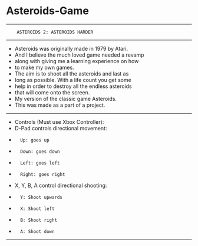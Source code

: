 # Asteroids-Game

---------------------------------------------------------------
		ASTEROIDS 2: ASTEROIDS HARDER		                          
---------------------------------------------------------------
-	Asteroids was originally made in 1979 by Atari.	            
-	And I believe the much loved game needed a revamp           
-	along with giving me a learning experience on how           
-	to make my own games.				                                
-	The aim is to shoot all the asteroids and last as           
-	long as possible. With a life count you get some            
-	help in order to destroy all the endless asteroids          
-	that will come onto the screen.                             
- My version of the classic game Asteroids.                   
- This was made as a part of a project.                       
---------------------------------------------------------------
- Controls (Must use Xbox Controller):			                 
-	D-Pad controls directional movement:                        
-		Up: goes up				                                        
-		Down: goes down				                                    
-		Left: goes left				                                    
-		Right: goes right			                                    
-	X, Y, B, A control directional shooting:            	      
-		Y: Shoot upwards			                                    
-		X: Shoot left				                                      
-		B: Shoot right				                                    
-		A: Shoot down				                                      
---------------------------------------------------------------
